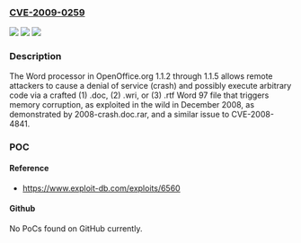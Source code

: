 ### [CVE-2009-0259](https://cve.mitre.org/cgi-bin/cvename.cgi?name=CVE-2009-0259)
![](https://img.shields.io/static/v1?label=Product&message=n%2Fa&color=blue)
![](https://img.shields.io/static/v1?label=Version&message=n%2Fa&color=blue)
![](https://img.shields.io/static/v1?label=Vulnerability&message=n%2Fa&color=brighgreen)

### Description

The Word processor in OpenOffice.org 1.1.2 through 1.1.5 allows remote attackers to cause a denial of service (crash) and possibly execute arbitrary code via a crafted (1) .doc, (2) .wri, or (3) .rtf Word 97 file that triggers memory corruption, as exploited in the wild in December 2008, as demonstrated by 2008-crash.doc.rar, and a similar issue to CVE-2008-4841.

### POC

#### Reference
- https://www.exploit-db.com/exploits/6560

#### Github
No PoCs found on GitHub currently.

